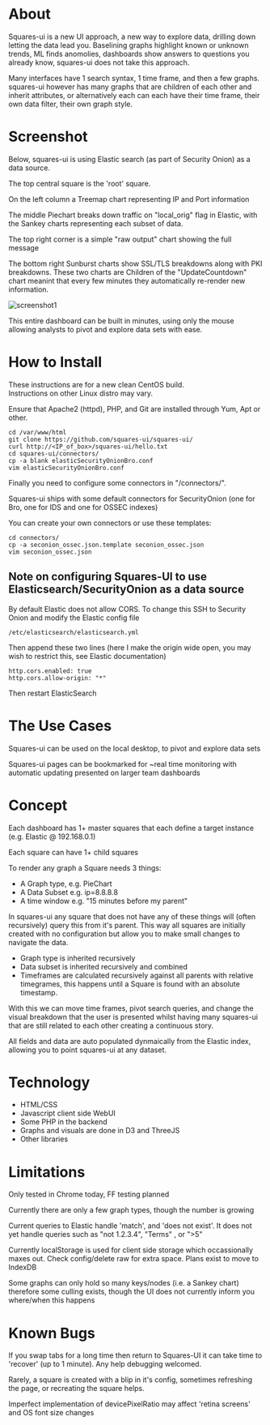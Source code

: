 # About

Squares-ui is a new UI approach, a new way to explore data, drilling down letting the data lead you.
Baselining graphs highlight known or unknown trends, ML finds anomolies, dashboards show answers to questions you already know, squares-ui does not take this approach.

Many interfaces have 1 search syntax, 1 time frame, and then a few graphs.
squares-ui however has many graphs that are children of each other and inherit attributes, or alternatively each can each have their time frame, their own data filter, their own graph style.

# Screenshot

Below, squares-ui is using Elastic search (as part of Security Onion) as a data source.

The top central square is the 'root' square.

On the left column a Treemap chart representing IP and Port information

The middle Piechart breaks down traffic on "local_orig" flag in Elastic, with the Sankey charts representing each subset of data.

The top right corner is a simple "raw output" chart showing the full message

The bottom right Sunburst charts show SSL/TLS breakdowns along with PKI breakdowns.  These two charts are Children of the "UpdateCountdown" chart meanint that every few minutes they automatically re-render new information.

![screenshot1](https://github.com/squares-ui/squares-ui/blob/master/screenshots/squares-ui-1.png)

This entire dashboard can be built in minutes, using only the mouse allowing analysts to pivot and explore data sets with ease.


# How to Install

These instructions are for a new clean CentOS build.  
Instructions on other Linux distro may vary.

Ensure that Apache2 (httpd), PHP, and Git are installed through Yum, Apt or other.


```
cd /var/www/html
git clone https://github.com/squares-ui/squares-ui/
curl http://<IP_of_box>/squares-ui/hello.txt
cd squares-ui/connectors/
cp -a blank elasticSecurityOnionBro.conf
vim elasticSecurityOnionBro.conf
```

Finally you need to configure some connectors in "/connectors/".

Squares-ui ships with some default connectors for SecurityOnion (one for Bro, one for IDS and one for OSSEC indexes)

You can create your own connectors or use these templates:

```
cd connectors/
cp -a seconion_ossec.json.template seconion_ossec.json
vim seconion_ossec.json
```

## Note on configuring Squares-UI to use Elasticsearch/SecurityOnion as a data source

By default Elastic does not allow CORS.  To change this SSH to Security Onion and modify the Elastic config file

```
/etc/elasticsearch/elasticsearch.yml
```

Then append these two lines (here I make the origin wide open, you may wish to restrict this, see Elastic documentation)

```
http.cors.enabled: true
http.cors.allow-origin: "*"
```

Then restart ElasticSearch

# The Use Cases

Squares-ui can be used on the local desktop, to pivot and explore data sets

Squares-ui pages can be bookmarked for ~real time monitoring with automatic updating presented on larger team dashboards

# Concept

Each dashboard has 1+ master squares that each define a target instance (e.g. Elastic @ 192.168.0.1)

Each square can have 1+ child squares

To render any graph a Square needs 3 things: 
- A Graph type, e.g. PieChart
- A Data Subset e.g. ip=8.8.8.8
- A time window e.g. "15 minutes before my parent"

In squares-ui any square that does not have any of these things will (often recursively) query this from it's parent.  This way all squares are initially created with no configuration but allow you to make small changes to navigate the data.

- Graph type is inherited recursively
- Data subset is inherited recursively and combined
- Timeframes are calculated recursively against all parents with relative timegrames, this happens until a Square is found with an absolute timestamp.

With this we can move time frames, pivot search queries, and change the visual breakdown that the user is presented whilst having many squares-ui that are still related to each other creating a continuous story.

All fields and data are auto populated dynmaically from the Elastic index, allowing you to point squares-ui at any dataset.

# Technology

- HTML/CSS
- Javascript client side WebUI
- Some PHP in the backend
- Graphs and visuals are done in D3 and ThreeJS
- Other libraries

# Limitations

Only tested in Chrome today, FF testing planned

Currently there are only a few graph types, though the number is growing

Current queries to Elastic handle 'match', and 'does not exist'.  It does not yet handle queries such as "not 1.2.3.4", "Terms" , or ">5"

Currently localStorage is used for client side storage which occassionally maxes out. Check config/delete raw for extra space.  Plans exist to move to IndexDB

Some graphs can only hold so many keys/nodes (i.e. a Sankey chart) therefore some culling exists, though the UI does not currently inform you where/when this happens


# Known Bugs

If you swap tabs for a long time then return to Squares-UI it can take time to 'recover' (up to 1 minute).  Any help debugging welcomed.

Rarely, a square is created with a blip in it's config, sometimes refreshing the page, or recreating the square helps.

Imperfect implementation of devicePixelRatio may affect 'retina screens' and OS font size changes